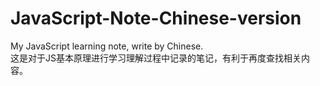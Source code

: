 # JavaScript-Note-Chinese-version
My JavaScript learning note, write by Chinese.  
这是对于JS基本原理进行学习理解过程中记录的笔记，有利于再度查找相关内容。

